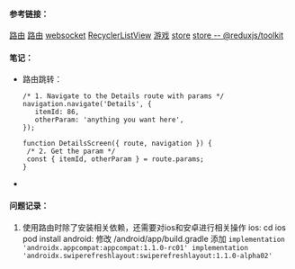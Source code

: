 #### 参考链接：
[路由](https://reactnavigation.org/docs/params)
[路由](https://www.zhihu.com/tardis/bd/art/553544088?source_id=1001)
[websocket](https://blog.csdn.net/weixin_47872719/article/details/123702625)
[RecyclerListView](https://www.yuucn.com/a/130739.html)
[游戏](https://juejin.cn/post/6966866589928914980)
[store](https://blog.csdn.net/qq_54074936/article/details/128555905)
[store -- @reduxjs/toolkit](https://www.cnblogs.com/yinpengfei/p/16753677.html)

#### 笔记：
  * 路由跳转：
     
     ```
     /* 1. Navigate to the Details route with params */
     navigation.navigate('Details', {
     	itemId: 86,
     	otherParam: 'anything you want here',
     });
     
     function DetailsScreen({ route, navigation }) {
      /* 2. Get the param */
      const { itemId, otherParam } = route.params;
     }
     ```
     
     
     
  * 

#### 问题记录：
1. 使用路由时除了安装相关依赖，还需要对ios和安卓进行相关操作
ios: 
    cd ios
    pod install
android: 修改 /android/app/build.gradle
    添加 `implementation 'androidx.appcompat:appcompat:1.1.0-rc01'
implementation 'androidx.swiperefreshlayout:swiperefreshlayout:1.1.0-alpha02'`
